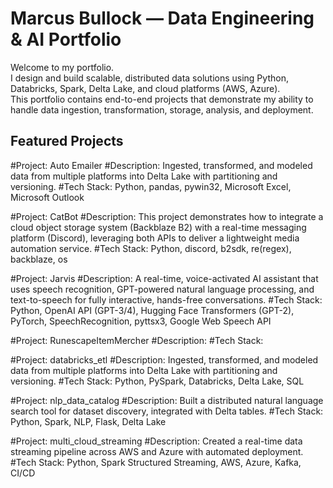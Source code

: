 # Marcus Bullock — Data Engineering & AI Portfolio

Welcome to my portfolio.  
I design and build scalable, distributed data solutions using Python, Databricks, Spark, Delta Lake, and cloud platforms (AWS, Azure).  
This portfolio contains end-to-end projects that demonstrate my ability to handle data ingestion, transformation, storage, analysis, and deployment.

## Featured Projects

#Project: Auto Emailer
#Description: Ingested, transformed, and modeled data from multiple platforms into Delta Lake with partitioning and versioning. 
#Tech Stack: Python, pandas, pywin32, Microsoft Excel, Microsoft Outlook

#Project: CatBot
#Description: This project demonstrates how to integrate a cloud object storage system (Backblaze B2) with a real-time messaging platform (Discord), leveraging both APIs to deliver a lightweight media automation service.
#Tech Stack: Python, discord, b2sdk, re(regex), backblaze, os

#Project: Jarvis
#Description: A real-time, voice-activated AI assistant that uses speech recognition, GPT-powered natural language processing, and text-to-speech for fully interactive, hands-free conversations.
#Tech Stack: Python, OpenAI API (GPT-3/4), Hugging Face Transformers (GPT-2), PyTorch, SpeechRecognition, pyttsx3, Google Web Speech API

#Project: RunescapeItemMercher
#Description: 
#Tech Stack: 

#Project: databricks_etl 
#Description: Ingested, transformed, and modeled data from multiple platforms into Delta Lake with partitioning and versioning. 
#Tech Stack: Python, PySpark, Databricks, Delta Lake, SQL 

#Project: nlp_data_catalog
#Description: Built a distributed natural language search tool for dataset discovery, integrated with Delta tables.
#Tech Stack: Python, Spark, NLP, Flask, Delta Lake

#Project: multi_cloud_streaming
#Description: Created a real-time data streaming pipeline across AWS and Azure with automated deployment.
#Tech Stack: Python, Spark Structured Streaming, AWS, Azure, Kafka, CI/CD 


